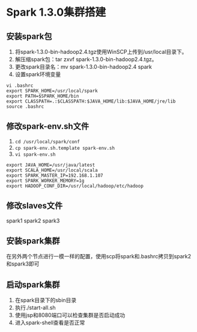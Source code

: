 # Spark 1.3.0集群搭建
## 安装spark包
1. 将spark-1.3.0-bin-hadoop2.4.tgz使用WinSCP上传到/usr/local目录下。
2. 解压缩spark包：tar zxvf spark-1.3.0-bin-hadoop2.4.tgz。
3. 更改spark目录名：mv spark-1.3.0-bin-hadoop2.4 spark
4. 设置spark环境变量
``` shell
vi .bashrc
export SPARK_HOME=/usr/local/spark
export PATH=$SPARK_HOME/bin
export CLASSPATH=.:$CLASSPATH:$JAVA_HOME/lib:$JAVA_HOME/jre/lib
source .bashrc
```
## 修改spark-env.sh文件
1. `cd /usr/local/spark/conf`
2. `cp spark-env.sh.template spark-env.sh`
3. `vi spark-env.sh`
``` shell
export JAVA_HOME=/usr/java/latest
export SCALA_HOME=/usr/local/scala
export SPARK_MASTER_IP=192.168.1.107
export SPARK_WORKER_MEMORY=1g
export HADOOP_CONF_DIR=/usr/local/hadoop/etc/hadoop
```

## 修改slaves文件
spark1
spark2
spark3

## 安装spark集群
在另外两个节点进行一模一样的配置，使用scp将spark和.bashrc拷贝到spark2和spark3即可

##  启动spark集群
1. 在spark目录下的sbin目录
2. 执行./start-all.sh
3. 使用jsp和8080端口可以检查集群是否启动成功
4. 进入spark-shell查看是否正常
